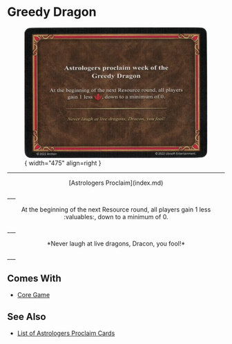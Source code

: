 # Greedy Dragon

<figure markdown="span">

![Greedy Dragon](../assets/astrologers_proclaim-greedy_dragon.webp){ width="475" align=right }

</figure>

___
<p style="text-align: center;" markdown>[Astrologers Proclaim](index.md)</p>
___
<p style="text-align: center;" markdown>At the beginning of the next Resource round, all players gain 1 less :valuables:, down to a minimum of 0.</p>
___
<p style="text-align: center;" markdown>*Never laugh at live dragons, Dracon, you fool!*</p>
___


## Comes With

- [Core Game](../content.md)


## See Also

- [List of Astrologers Proclaim Cards](index.md)
